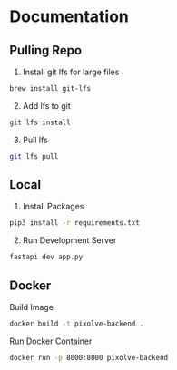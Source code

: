 # Documentation

## Pulling Repo

1. Install git lfs for large files

```bash
brew install git-lfs
```

2. Add lfs to git

```bash
git lfs install
```

3. Pull lfs

```bash
git lfs pull
```

## Local

1. Install Packages

```bash
pip3 install -r requirements.txt
```

2. Run Development Server

```bash
fastapi dev app.py
```

## Docker

Build Image

```bash
docker build -t pixolve-backend .
```

Run Docker Container

```bash
docker run -p 8000:8000 pixolve-backend
```
